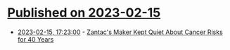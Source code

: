 # [Published on 2023-02-15](index.md)

* [2023-02-15, 17:23:00](https://science.slashdot.org/story/23/02/15/179256/zantacs-maker-kept-quiet-about-cancer-risks-for-40-years?utm_source=rss1.0mainlinkanon&utm_medium=feed) - [Zantac's Maker Kept Quiet About Cancer Risks for 40 Years](https://science.slashdot.org/story/23/02/15/179256/zantacs-maker-kept-quiet-about-cancer-risks-for-40-years?utm_source=rss1.0mainlinkanon&utm_medium=feed)
